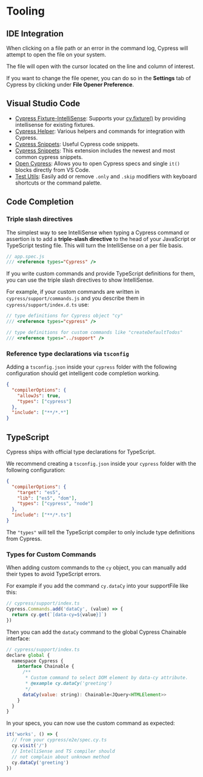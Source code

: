 # Tooling

## IDE Integration

When clicking on a file path or an error in the command log, Cypress will attempt to open the file on your system.

The file will open with the cursor located on the line and column of interest.

If you want to change the file opener, you can do so in the **Settings** tab of Cypress by clicking under **File Opener Preference**.


## Visual Studio Code

- [Cypress Fixture-IntelliSense](https://marketplace.visualstudio.com/items?itemName=JosefBiehler.cypress-fixture-intellisense):
  Supports your [cy.fixture()](/api/commands/fixture) by providing intellisense
  for existing fixtures.
- [Cypress Helper](https://marketplace.visualstudio.com/items?itemName=Shelex.vscode-cy-helper):
  Various helpers and commands for integration with Cypress.
- [Cypress Snippets](https://marketplace.visualstudio.com/items?itemName=andrew-codes.cypress-snippets):
  Useful Cypress code snippets.
- [Cypress Snippets](https://marketplace.visualstudio.com/items?itemName=CliffSu.cypress-snippets):
  This extension includes the newest and most common cypress snippets.
- [Open Cypress](https://marketplace.visualstudio.com/items?itemName=tnrich.vscode-extension-open-cypress):
  Allows you to open Cypress specs and single `it()` blocks directly from VS
  Code.
- [Test Utils](https://marketplace.visualstudio.com/items?itemName=chrisbreiding.test-utils):
  Easily add or remove `.only` and `.skip` modifiers with keyboard shortcuts or
  the command palette.


## Code Completion

### Triple slash directives

The simplest way to see IntelliSense when typing a Cypress command or assertion is to add a **triple-slash directive** to the head of your JavaScript or TypeScript testing file. This will turn the IntelliSense on a per file basis.

```js
// app.spec.js
/// <reference types="Cypress" />
```

If you write custom commands and provide TypeScript definitions for them, you can use the triple slash directives to show IntelliSense.

For example, if your custom commands are written in `cypress/support/commands.js` and you describe them in `cypress/support/index.d.ts` use:

```ts
// type definitions for Cypress object "cy"
/// <reference types="cypress" />

// type definitions for custom commands like "createDefaultTodos"
/// <reference types="../support" />
```

### Reference type declarations via `tsconfig`

Adding a `tsconfig.json` inside your `cypress` folder with the following configuration should get intelligent code completion working.

```json
{
  "compilerOptions": {
    "allowJs": true,
    "types": ["cypress"]
  },
  "include": ["**/*.*"]
}
```


## TypeScript

Cypress ships with official type declarations for TypeScript.

We recommend creating a `tsconfig.json` inside your `cypress` folder with the following configuration:

```json
{
  "compilerOptions": {
    "target": "es5",
    "lib": ["es5", "dom"],
    "types": ["cypress", "node"]
  },
  "include": ["**/*.ts"]
}
```

The `"types"` will tell the TypeScript compiler to only include type definitions from Cypress.


### Types for Custom Commands

When adding custom commands to the `cy` object, you can manually add their types to avoid TypeScript errors.

For example if you add the command `cy.dataCy` into your supportFile like this:

```js
// cypress/support/index.ts
Cypress.Commands.add('dataCy', (value) => {
  return cy.get(`[data-cy=${value}]`)
})
```

Then you can add the `dataCy` command to the global Cypress Chainable interface:

```js
// cypress/support/index.ts
declare global {
  namespace Cypress {
    interface Chainable {
      /**
       * Custom command to select DOM element by data-cy attribute.
       * @example cy.dataCy('greeting')
       */
      dataCy(value: string): Chainable<JQuery<HTMLElement>>
    }
  }
}
```

In your specs, you can now use the custom command as expected:

```js
it('works', () => {
  // from your cypress/e2e/spec.cy.ts
  cy.visit('/')
  // IntelliSense and TS compiler should
  // not complain about unknown method
  cy.dataCy('greeting')
})
```
